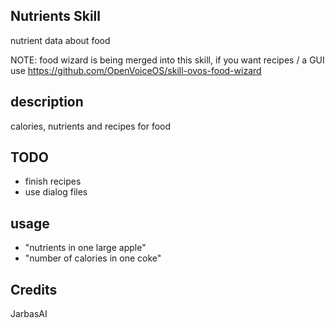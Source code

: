 ## Nutrients Skill

nutrient data about food

NOTE: food wizard is being merged into this skill, if you want recipes / a GUI use https://github.com/OpenVoiceOS/skill-ovos-food-wizard


## description

calories, nutrients and recipes for food


## TODO

* finish recipes
* use dialog files


## usage

* "nutrients in one large apple"
* "number of calories in one coke"

## Credits

JarbasAI


